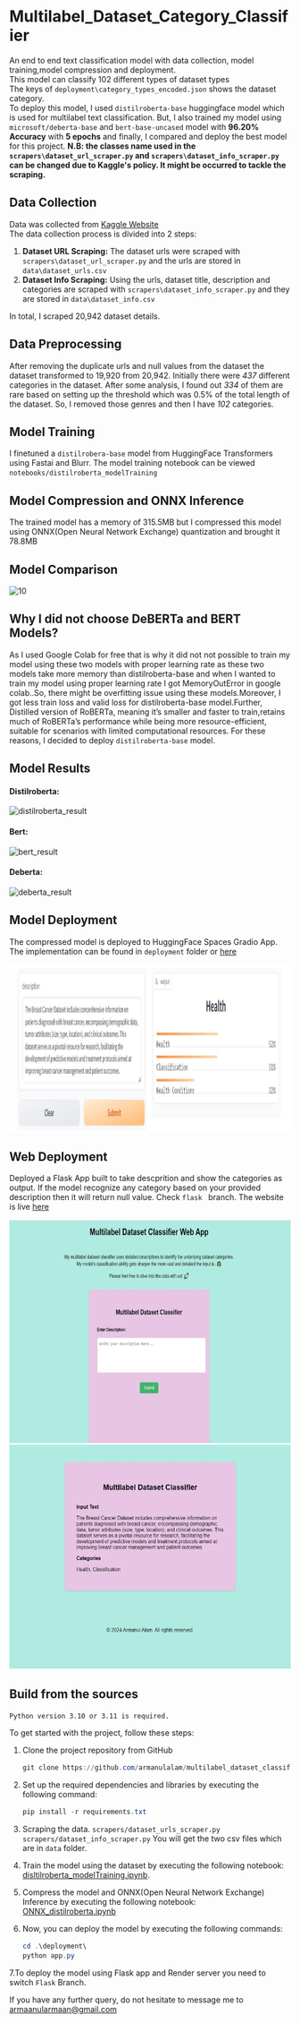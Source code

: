 # Multilabel_Dataset_Category_Classifier
An end to end text classification model with data collection, model training,model compression and deployment. <br/>
This model can classify 102 different types of dataset types <br/>The keys of `deployment\category_types_encoded.json` shows the dataset category.<br>
To deploy this model, I used `distilroberta-base` huggingface model which is used for multilabel text classification. But, I also trained my model using `microsoft/deberta-base` and `bert-base-uncased` model with **96.20% Accuracy** with **5 epochs** and finally, I compared and deploy the best model for this project.
**N.B: the classes name used in the `scrapers\dataset_url_scraper.py` and  `scrapers\dataset_info_scraper.py` can be changed due to Kaggle's policy. It might be occurred to tackle the scraping.**

 ## Data Collection

Data was collected from [Kaggle Website](https://www.kaggle.com/datasets) <br/>The data collection process is divided into 2 steps:

1. **Dataset URL Scraping:** The dataset urls were scraped with `scrapers\dataset_url_scraper.py` and the urls are stored in `data\dataset_urls.csv`
2. **Dataset Info Scraping:** Using the urls, dataset title, description and categories are scraped with `scrapers\dataset_info_scraper.py` and they are stored in `data\dataset_info.csv`

In total, I scraped 20,942 dataset details.

## Data Preprocessing

After removing the duplicate urls and null values from the dataset the dataset transformed to 19,920 from 20,942. Initially there were *437* different categories in the dataset. After some analysis, I found out *334* of them are rare based on setting up the threshold which was 0.5% of the total length of the dataset. So, I removed those genres and then I have *102* categories. 

## Model Training

I finetuned a `distilrobera-base` model from HuggingFace Transformers using Fastai and Blurr. The model training notebook can be viewed `notebooks/distilroberta_modelTraining`

## Model Compression and ONNX Inference

The trained model has a memory of 315.5MB but I compressed this model using ONNX(Open Neural Network Exchange) quantization and brought it 78.8MB

## Model Comparison
![10](https://github.com/armanulalam/multilabel_dataset_classifier/assets/65443530/19cc7503-40c4-4dc4-8a36-338e9bd19e82)


## Why I did not choose DeBERTa and BERT Models?
As I used Google Colab for free that is why it did not not possible to train my model using these two models with proper learning rate as these two models take more memory than distilroberta-base and when I wanted to train my model using proper learning rate I got MemoryOutError in google colab..So, there might be overfitting issue using these models.Moreover, I got less train loss and valid loss for distilroberta-base model.Further, Distilled version of RoBERTa, meaning it’s smaller and faster to train,retains much of RoBERTa’s performance while being more resource-efficient, suitable for scenarios with limited computational resources. For these reasons, I decided to deploy `distilroberta-base` model.

## Model Results
#### Distilroberta:
![distilroberta_result](https://github.com/armanulalam/multilabel_dataset_classifier/assets/65443530/59859d8b-5eb1-4664-a578-52fee229f6c0)

#### Bert:
![bert_result](https://github.com/armanulalam/multilabel_dataset_classifier/assets/65443530/f93991f3-0382-444c-b3b6-89157eb0eb89)

#### Deberta:
![deberta_result](https://github.com/armanulalam/multilabel_dataset_classifier/assets/65443530/08f59ae5-47ab-4f9f-9188-1a0ac2f0b456)

## Model Deployment

The compressed model is deployed to HuggingFace Spaces Gradio App. The implementation can be found in `deployment` folder or [here](https://huggingface.co/spaces/Armanul/multilabel_dataset_classifier) 

<img src = "deployment/gradio_app.JPG" width="800" height="300">

## Web Deployment
Deployed a Flask App built to take descprition and show the categories as output. If the model recognize any category based on your provided description then it will return null value. Check `flask ` branch. The website is live [here](https://multilabel-dataset-classifier.onrender.com) 

<img src = "deployment/flask_app_home.JPG" width="800" height="400">
<img src = "deployment/flask_app_results.JPG" width="800" height="400">

## Build from the sources
`Python version 3.10 or 3.11 is required.`

To get started with the project, follow these steps:

1. Clone the project repository from GitHub

    ```powershell
    git clone https://github.com/armanulalam/multilabel_dataset_classifier.git
    ```

2. Set up the required dependencies and libraries by executing the following command:

    ```powershell
    pip install -r requirements.txt
    ```

3. Scraping the data.
   `scrapers/dataset_urls_scraper.py`
   `scrapers/dataset_info_scraper.py`
You will get the two csv files which are in `data` folder.

4. Train the model using the dataset by executing the following notebook: [disltilroberta_modelTraining.ipynb](notebooks/disltilroberta_modelTraining.ipynb).
5. Compress the model and ONNX(Open Neural Network Exchange) Inference by executing the following notebook: [ONNX_distilroberta.ipynb](notebooks/ONNX_distilroberta.ipynb)
6. Now, you can deploy the model by executing the following commands:

    ```powershell
    cd .\deployment\
    python app.py
    ```
7.To deploy the model using Flask app and Render server you need to switch `Flask` Branch. 

If you have any further query, do not hesitate to message me to armaanularmaan@gmail.com
